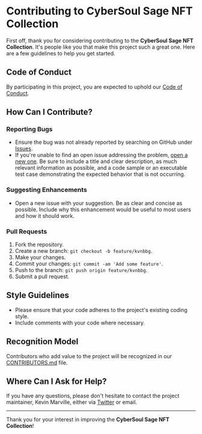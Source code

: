 # Contributing to CyberSoul Sage NFT Collection

First off, thank you for considering contributing to the **CyberSoul Sage NFT Collection**. It's people like you that make this project such a great one. Here are a few guidelines to help you get started.

## Code of Conduct

By participating in this project, you are expected to uphold our [Code of Conduct](CODE_OF_CONDUCT.md).

## How Can I Contribute?

### Reporting Bugs

- Ensure the bug was not already reported by searching on GitHub under [Issues](https://github.com/kvnbbg/cybersoulsage/issues).
- If you're unable to find an open issue addressing the problem, [open a new one](https://github.com/kvnbbg/cybersoulsage/issues/new). Be sure to include a title and clear description, as much relevant information as possible, and a code sample or an executable test case demonstrating the expected behavior that is not occurring.

### Suggesting Enhancements

- Open a new issue with your suggestion. Be as clear and concise as possible. Include why this enhancement would be useful to most users and how it should work.

### Pull Requests

1. Fork the repository.
2. Create a new branch: `git checkout -b feature/kvnbbg`.
3. Make your changes.
4. Commit your changes: `git commit -am 'Add some feature'`.
5. Push to the branch: `git push origin feature/kvnbbg`.
6. Submit a pull request.

## Style Guidelines

- Please ensure that your code adheres to the project's existing coding style.
- Include comments with your code where necessary.

## Recognition Model

Contributors who add value to the project will be recognized in our [CONTRIBUTORS.md](CONTRIBUTORS.md) file.

## Where Can I Ask for Help?

If you have any questions, please don't hesitate to contact the project maintainer, Kevin Marville, either via [Twitter](https://twitter.com/kvnbbg) or email.

---

Thank you for your interest in improving the **CyberSoul Sage NFT Collection**!